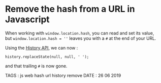 # Remove the hash from a URL in Javascript

When working with `window.location.hash`, you can read and set its value, but `window.location.hash = ''` leaves you with a `#` at the end of your URL.

Using the [History API](https://developer.mozilla.org/en-US/docs/Web/API/History_API), we can now : 

```
history.replaceState(null, null, ' ');
```

and that trailing `#` is now gone.



TAGS : js web hash url history remove
DATE : 26 06 2019